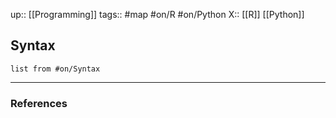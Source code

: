 up:: [[Programming]]
tags:: #map #on/R #on/Python
X:: [[R]] [[Python]]

## Syntax

```dataview
list from #on/Syntax
```

---
### References

